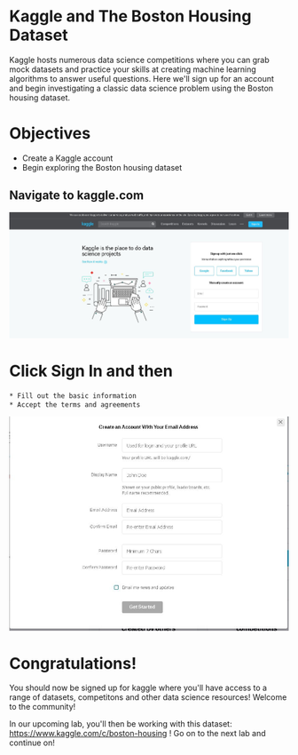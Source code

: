 
# Kaggle and The Boston Housing Dataset

Kaggle hosts numerous data science competitions where you can grab mock datasets and practice your skills at creating machine learning algorithms to answer useful questions. Here we'll sign up for an account and begin investigating a classic data science problem using the Boston housing dataset.

# Objectives

* Create a Kaggle account
* Begin exploring the Boston housing dataset

## Navigate to kaggle.com

<img src="k1.JPG" width=600>

# Click Sign In and then 
    * Fill out the basic information
    * Accept the terms and agreements
    
<img src="K2.JPG" width=600>

# Congratulations! 

You should now be signed up for kaggle where you'll have access to a range of datasets, competitons and other data science resources! Welcome to the community!

In our upcoming lab, you'll then be working with this dataset: https://www.kaggle.com/c/boston-housing !
Go on to the next lab and continue on!

